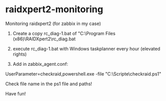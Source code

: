 # raidxpert2-monitoring
Monitoring raidxpert2 (for zabbix in my case)

1. Create a copy rc_diag-1.bat of "C:\Program Files (x86)\RAIDXpert2\rc_diag.bat

2. execute rc_diag-1.bat with Windows taskplanner every hour (elevated rights)

3. Add in zabbix_agent.conf:

UserParameter=checkraid,powershell.exe -file "C:\Scripte\checkraid.ps1"


Check file name in the ps1 file and paths!

Have fun!
